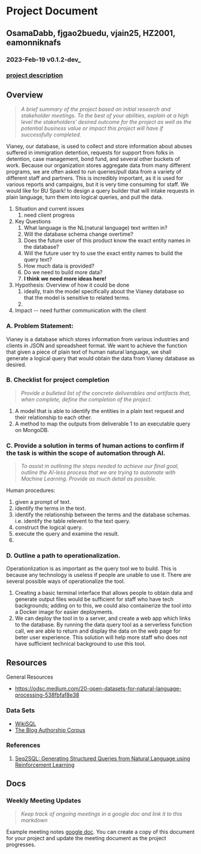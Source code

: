 # Project Document

## OsamaDabb, fjgao2buedu, vjain25, HZ2001, eamonniknafs
### 2023-Feb-19 v0.1.2-dev_

### [project description](https://docs.google.com/document/d/1XQ0WxdrtvXnMM5lx3uDSYdlVJYCoXyKLIrG7oPV5uUY/edit?usp=sharing)

## Overview

>_A brief summary of the project based on initial research and stakeholder meetings. To the best of your abilities, 
explain at a high level the stakeholders’ desired outcome for the project as well as the potential business value or 
impact this project will have if successfully completed._

Vianey, our database, is used to collect and store information about abuses suffered in immigration detention, requests for support from folks in detention, case management, bond fund, and several other buckets of work. Because our organization stores aggregate data from many different programs, we are often asked to run queries/pull data from a variety of different staff and partners. This is incredibly important, as it is used for various reports and campaigns, but it is very time consuming for staff. We would like for BU Spark! to design a query builder that will intake requests in plain language, turn them into logical queries, and pull the data. 

1. Situation and current issues
    1. need client progress
3. Key Questions
    1. What language is the NL(natural language) text written in?
    2. Will the database schema change overtime?
    3. Does the future user of this product know the exact entity names in the database?
    4. Will the future user try to use the exact entity names to build the query text?
    5. How much data is provided? 
    6. Do we need to build more data?
    7. **I think we need more ideas here!**
4. Hypothesis: Overview of how it could be done
    1. ideally, train the model specifically about the Vianey database so that the model is sensitive to related terms.
    2. 
6. Impact -- need further communication with the client

### A. Problem Statement: 

Vianey is a database which stores information from various industries and clients in JSON and spreadsheet format. We want to achieve the function that given a piece of plain text of human natural language, we shall generate a logical query that would obtain the data from Vianey database as desired.

### B. Checklist for project completion

>_Provide a bulleted list of the concrete deliverables and artifacts that, when complete, define the completion of the
 project._

1. A model that is able to identify the entities in a plain text request and their relationship to each other. 
2. A method to map the outputs from deliverable 1 to an executable query on MongoDB.


### C. Provide a solution in terms of human actions to confirm if the task is within the scope of automation through AI. 

>_To assist in outlining the steps needed to achieve our final goal, outline the AI-less process that we are trying to 
automate with Machine Learning. Provide as much detail as possible._

Human procedures:
1. given a prompt of text.
2. identify the terms in the text.
3. identify the relationship between the terms and the database schemas. i.e. identify the table relevent to the text query.
4. construct the logical query.
5. execute the query and examine the result.
6. 

### D. Outline a path to operationalization.

Operationlization is as important as the query tool we to build. This is because any technology is useless if people are unable to use it. There are several possible ways of operationalize the tool. 
1. Creating a basic terminal interface that allows people to obtain data and generate output files would be sufficient for staff who have tech backgrounds; adding on to this, we could also containerize the tool into a Docker image for easier deployments. 
2. We can deploy the tool in to a server, and create a web app which links to the database. By running the data query tool as a serverless function call, we are able to return and display the data on the web page for beter user experience. This solution will help more staff who does not have sufficient technical background to use this tool. 

## Resources

General Resources 
- https://odsc.medium.com/20-open-datasets-for-natural-language-processing-538fbfaf8e38

### Data Sets

* [WikiSQL](https://github.com/salesforce/WikiSQL)
* [The Blog Authorship Corpus](https://u.cs.biu.ac.il/~koppel/BlogCorpus.htm)

### References

1. [Seq2SQL: Generating Structured Queries from Natural Language using Reinforcement Learning](https://arxiv.org/abs/1709.00103)

## Docs

### Weekly Meeting Updates

>_Keep track of ongoing meetings in a google doc and link it to this markdown_

Example meeting notes [google doc](https://docs.google.com/document/d/1EQbzWQMvNOFHZhj7xVXqPxkXgTaWG6kHKtYo5y-USVo/edit?usp=sharing). You can create a copy of this document for your project and update the meeting document as the project progresses.

